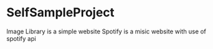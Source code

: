 # SelfSampleProject
Image Library is a simple website 
Spotify is a misic website with use of spotify api
